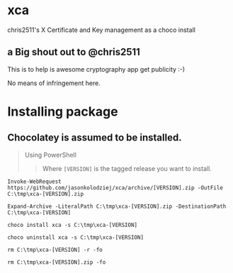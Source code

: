 # xca
chris2511's X Certificate and Key management as a choco install

## a Big shout out to @chris2511
This is to help is awesome cryptography app get publicity :-)


No means of infringement here.

# Installing package
## Chocolatey is assumed to be installed.
> Using PowerShell
>> Where `[VERSION]` is the tagged release you want to install.
```
Invoke-WebRequest https://github.com/jasonkolodziej/xca/archive/[VERSION].zip -OutFile C:\tmp\xca-[VERSION].zip

Expand-Archive -LiteralPath C:\tmp\xca-[VERSION].zip -DestinationPath C:\tmp\xca-[VERSION]

choco install xca -s C:\tmp\xca-[VERSION]

choco uninstall xca -s C:\tmp\xca-[VERSION]

rm C:\tmp\xca-[VERSION] -r -fo

rm C:\tmp\xca-[VERSION].zip -fo
```
